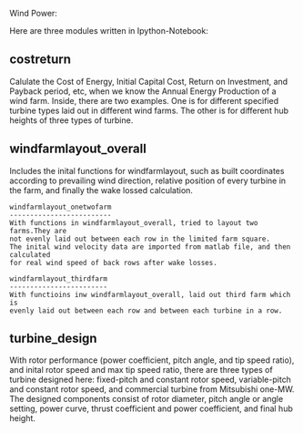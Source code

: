 Wind Power:

Here are three modules written in Ipython-Notebook:

costreturn
----------
Calulate the Cost of Energy, Initial Capital Cost, Return on Investment, and 
Payback period, etc, when we know the Annual Energy Production of a wind farm.
Inside, there are two examples. One is for different specified turbine types
laid out in different wind farms. The other is for different hub heights of
three types of turbine.

windfarmlayout_overall
----------------------
Includes the inital functions for windfarmlayout, such as built coordinates
according to prevailing wind direction, relative position of every turbine in
the farm, and finally the wake lossed calculation.

    windfarmlayout_onetwofarm
    -------------------------
    With functions in windfarmlayout_overall, tried to layout two farms.They are
    not evenly laid out between each row in the limited farm square.
    The inital wind velocity data are imported from matlab file, and then calculated
    for real wind speed of back rows after wake losses.

    windfarmlayout_thirdfarm
    ------------------------
    With functioins inw windfarmlayout_overall, laid out third farm which is
    evenly laid out between each row and between each turbine in a row.


turbine_design
--------------
With rotor performance (power coefficient, pitch angle, and tip speed ratio),
and inital rotor speed and max tip speed ratio, there are three types of turbine
designed here: fixed-pitch and constant rotor speed, variable-pitch and constant
rotor speed, and commercial turbine from Mitsubishi one-MW. 
The designed components consist of rotor diameter, pitch angle or angle setting, 
power curve, thrust coefficient and power coefficient, and final hub height.
